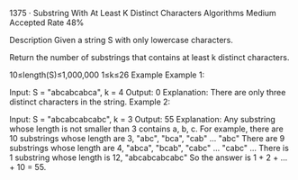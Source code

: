 1375 · Substring With At Least K Distinct Characters
Algorithms
Medium
Accepted Rate
48%

Description
Given a string S with only lowercase characters.

Return the number of substrings that contains at least k distinct characters.

10≤length(S)≤1,000,000
1≤k≤26
Example
Example 1:

Input: S = "abcabcabca", k = 4
Output: 0
Explanation: There are only three distinct characters in the string.
Example 2:

Input: S = "abcabcabcabc", k = 3
Output: 55
Explanation: Any substring whose length is not smaller than 3 contains a, b, c.
    For example, there are 10 substrings whose length are 3, "abc", "bca", "cab" ... "abc"
    There are 9 substrings whose length are 4, "abca", "bcab", "cabc" ... "cabc"
    ...
    There is 1 substring whose length is 12, "abcabcabcabc"
    So the answer is 1 + 2 + ... + 10 = 55.
